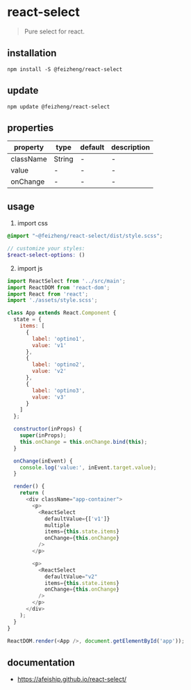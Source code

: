 # react-select
> Pure select for react.

## installation
```shell
npm install -S @feizheng/react-select
```

## update
```shell
npm update @feizheng/react-select
```

## properties
| property  | type   | default | description |
| --------- | ------ | ------- | ----------- |
| className | String | -       | -           |
| value     | -      | -       | -           |
| onChange  | -      | -       | -           |

## usage
1. import css
  ```scss
  @import "~@feizheng/react-select/dist/style.scss";

  // customize your styles:
  $react-select-options: ()
  ```
2. import js
  ```js
  import ReactSelect from '../src/main';
  import ReactDOM from 'react-dom';
  import React from 'react';
  import './assets/style.scss';

  class App extends React.Component {
    state = {
      items: [
        {
          label: 'optino1',
          value: 'v1'
        },
        {
          label: 'optino2',
          value: 'v2'
        },
        {
          label: 'optino3',
          value: 'v3'
        }
      ]
    };

    constructor(inProps) {
      super(inProps);
      this.onChange = this.onChange.bind(this);
    }

    onChange(inEvent) {
      console.log('value:', inEvent.target.value);
    }

    render() {
      return (
        <div className="app-container">
          <p>
            <ReactSelect
              defaultValue={['v1']}
              multiple
              items={this.state.items}
              onChange={this.onChange}
            />
          </p>

          <p>
            <ReactSelect
              defaultValue="v2"
              items={this.state.items}
              onChange={this.onChange}
            />
          </p>
        </div>
      );
    }
  }

  ReactDOM.render(<App />, document.getElementById('app'));
  ```

## documentation
- https://afeiship.github.io/react-select/
